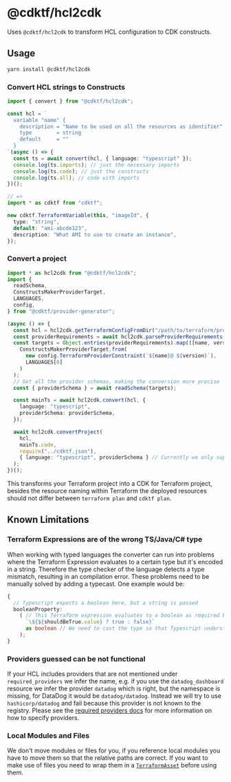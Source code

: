 # @cdktf/hcl2cdk

Uses `@cdktf/hcl2cdk` to transform HCL configuration to CDK constructs.

## Usage

```sh
yarn install @cdktf/hcl2cdk
```

### Convert HCL strings to Constructs

```ts
import { convert } from "@cdktf/hcl2cdk";

const hcl = `
  variable "name" {
    description = "Name to be used on all the resources as identifier"
    type        = string
    default     = ""
  }
`(async () => {
  const ts = await convert(hcl, { language: "typescript" });
  console.log(ts.imports); // just the necessary imports
  console.log(ts.code); // just the constructs
  console.log(ts.all); // code with imports
})();

// =>
import * as cdktf from "cdktf";

new cdktf.TerraformVariable(this, "imageId", {
  type: "string",
  default: "ami-abcde123",
  description: "What AMI to use to create an instance",
});
```

### Convert a project

```ts
import * as hcl2cdk from "@cdktf/hcl2cdk";
import {
  readSchema,
  ConstructsMakerProviderTarget,
  LANGUAGES,
  config,
} from "@cdktf/provider-generator";

(async () => {
  const hcl = hcl2cdk.getTerraformConfigFromDir("/path/to/terraform/project");
  const providerRequirements = await hcl2cdk.parseProviderRequirements(hcl);
  const targets = Object.entries(providerRequirements).map(([name, version]) =>
    ConstructsMakerProviderTarget.from(
      new config.TerraformProviderConstraint(`${name}@ ${version}`),
      LANGUAGES[0]
    )
  );
  // Get all the provider schemas, making the conversion more precise
  const { providerSchema } = await readSchema(targets);

  const mainTs = await hcl2cdk.convert(hcl, {
    language: "typescript",
    providerSchema: providerSchema,
  });

  await hcl2cdk.convertProject(
    hcl,
    mainTs.code,
    require("../cdktf.json"),
    { language: "typescript", providerSchema } // Currently we only support Typescript for project conversion
  );
})();
```

This transforms your Terraform project into a CDK for Terraform project, besides the resource naming within Terraform the deployed resources should not differ between `terraform plan` and `cdktf plan`.

## Known Limitations

### Terraform Expressions are of the wrong TS/Java/C# type

When working with typed languages the converter can run into problems where the Terraform Expression evaluates to a certain type but it's encoded in a string. Therefore the type checker of the language detects a type mismatch, resulting in an compilation error. These problems need to be manually solved by adding a typecast. One example would be:

```ts
{
  // Typescript expects a boolean here, but a string is passed
  booleanProperty:
    ( // This Terraform expression evaluates to a boolean as required by the property
      `\${${shouldBeTrue.value} ? true : false}`
      as boolean // We need to cast the type so that Typescript understand the right type is being passed
    );
}
```

### Providers guessed can be not functional

If your HCL includes providers that are not mentioned under `required_providers` we infer the name, e.g. if you use the `datadog_dashboard` resource we infer the provider `datadog` which is right, but the namespace is missing, for DataDog it would be `datadog/datadog`. Instead we will try to use `hashicorp/datadog` and fail because this provider is not known to the registry.
Please see the [required providers docs](https://www.terraform.io/docs/language/providers/requirements.html#requiring-providers) for more information on how to specify providers.

### Local Modules and Files

We don't move modules or files for you, if you reference local modules you have to move them so that the relative paths are correct. If you want to make use of files you need to wrap them in a [`TerraformAsset`](../../docs/working-with-cdk-for-terraform/terraform-assets.md) before using them.
